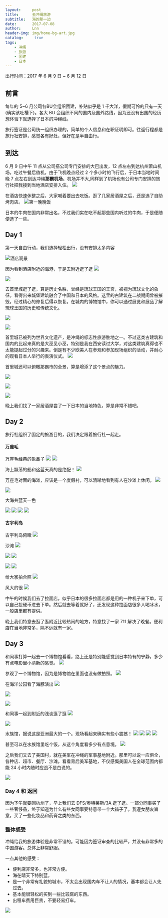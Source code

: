 ```yaml
---
layout:     post
title:      去冲绳旅游
subtitle:   海的那一边
date:       2017-07-08
author:     Lnn
header-img: img/home-bg-art.jpg
catalog: 	 true
tags:
    - 冲绳
    - 旅游
    - 团建
    - 日本
---
```



出行时间：2017 年 6 月 9 日 ~ 6 月 12 日

## 前言
每年的 5~6 月公司各BU会组织团建，补贴似乎是 1 千大洋，假期可怜的只有一天(确实该吐槽下)。各大 BU 会组织不同的国内及国外路线，因为还没有出国的经历想体验下就选择了日本的冲绳线。

旅行签证是公司统一组织办理的，简单的个人信息和在职证明即可。往返行程都是旅行社安排，感觉各有好处，但好在是半自由行。



## 到达

6 月 9 日中午 11 点从公司搭公司专门安排的大巴出发，12 点左右到达杭州萧山机场，吃过午餐后值机，由于飞机晚点经过 2 个多小时的飞行后，于日本当地时间晚 7 点左右到达冲绳**那霸机场**。机场并不大,同样到了机场也有公司专门安排的旅行社把我接到当地酒店安排入住。
![](https://linnaname.github.io/img/life/travel/okinawa/IMG_1117.jpeg)


在酒店快速休整之后，大家喊着要出去吃饭。逛了几家居酒屋之后，还是选了自助烤肉店。
![第一晚晚饭](https://linnaname.github.io/img/life/travel/okinawa/IMG_1118.webp)

日本的牛肉在国内非常出名，不过我们实在吃不起那些国内听过的牛肉，于是便随便选了一些。

## Day 1

第一天自由行动，我们选择轻松出行，没有安排太多内容

![酒店观景](https://linnaname.github.io/img/life/travel/okinawa/IMG_1119.webp)


因为看到酒店附近的海港，于是去附近逛了逛
![](https://linnaname.github.io/img/life/travel/okinawa/IMG_1041.jpeg)


![](https://linnaname.github.io/img/life/travel/okinawa/IMG_1042.jpeg)



去首里城逛了逛，算是历史名胜，曾经是琉球王国的王宫，被视为琉球文化的象征。看得出来城堡建筑融合了中国和日本的风格。这里的古建筑在二战期间曾被摧毁，经过精心的修复后得以恢复。在城内的博物馆中，你可以通过展览和展品了解琉球王国的历史和传统文化。

![](https://linnaname.github.io/img/life/travel/okinawa/IMG_1050.jpeg)

![](https://linnaname.github.io/img/life/travel/okinawa/IMG_1051.jpeg)



首里城已被列为世界文化遗产，是冲绳的标志性旅游胜地之一。不过这类古建筑和国内的比起来真的是大巫见小巫，特别是我在西安读过大学，对这类建筑真得也不太能提起过分的兴趣来。倒是有不少欧美人在参观和参加现场组织的活动，并耐心的观看日本人举行的表演仪式。
![](https://linnaname.github.io/img/life/travel/okinawa/IMG_1053.jpeg)


首里城还可以俯瞰那霸市的全景，算是增添了这个景点的魅力。

![](https://linnaname.github.io/img/life/travel/okinawa/IMG_1055.jpeg)

![](https://linnaname.github.io/img/life/travel/okinawa/IMG_1055_02.jpeg)

![](https://linnaname.github.io/img/life/travel/okinawa/IMG_1056.jpeg)



晚上我们找了一家居酒屋尝了一下日本的当地特色，算是非常不错吧。

## Day 2

旅行社组织了固定的旅游目的，我们决定跟着旅行社一起走。


#### 万座毛


万座毛经典的象鼻子
![](https://linnaname.github.io/img/life/travel/okinawa/IMG_1071.jpeg)
![](https://linnaname.github.io/img/life/travel/okinawa/IMG_1072.jpeg)



海上飘荡的船和这蓝天真的是绝配！
![](https://linnaname.github.io/img/life/travel/okinawa/IMG_1081.jpeg)



万座毛对面的海滩，应该是一个度假村，可以清晰地看到有人在沙滩上休闲。
![](https://linnaname.github.io/img/life/travel/okinawa/IMG_1086.jpeg)

![](https://linnaname.github.io/img/life/travel/okinawa/IMG_1087.jpeg)



大海共蓝天一色

![](https://linnaname.github.io/img/life/travel/okinawa/IMG_1088.jpeg)
![](https://linnaname.github.io/img/life/travel/okinawa/IMG_1089.jpeg)
![](https://linnaname.github.io/img/life/travel/okinawa/IMG_1091.jpeg)
![](https://linnaname.github.io/img/life/travel/okinawa/IMG_1094.jpeg)




#### 古宇利岛


古宇利岛俯瞰
![](https://linnaname.github.io/img/life/travel/okinawa/IMG_1121.webp)



沙滩
![](https://linnaname.github.io/img/life/travel/okinawa/IMG_1095.jpeg)

![](https://linnaname.github.io/img/life/travel/okinawa/IMG_1096.jpeg)
![](https://linnaname.github.io/img/life/travel/okinawa/IMG_1097.jpeg)

![](https://linnaname.github.io/img/life/travel/okinawa/IMG_1101.jpeg)
![](https://linnaname.github.io/img/life/travel/okinawa/IMG_1102.jpeg)


给大家拍合照
![](https://linnaname.github.io/img/life/travel/okinawa/IMG_1104.jpeg)


风大的很
![](https://linnaname.github.io/img/life/travel/okinawa/IMG_1120.webp)




中午的时候我们去了拉面店，似乎日本的很多拉面店都是用的一种机子来下单，可以自己投硬币进去下单。然后就去等着就好了，还发现这种拉面店很多人喝冰水，一般店里都有提供。


晚上我们特意去逛了逛附近比较热闹的地方，特意找了一家 711 解决了晚餐。便利店在当地非常多，隔不远就有一家。


## Day 3

和同事打算一起去一个博物馆看看，路上还是特别能感觉到日本特有的宁静，多少有点电影里小清新的感觉。
![](https://linnaname.github.io/img/life/travel/okinawa/IMG_1044.jpeg)


参观了一个博物馆，因为是博物馆在里面也没有做拍照。
![](https://linnaname.github.io/img/life/travel/okinawa/IMG_1047.jpeg)




在海洋公园看了海豚演出
![](https://linnaname.github.io/img/life/travel/okinawa/IMG_1111.jpeg)

![](https://linnaname.github.io/img/life/travel/okinawa/IMG_1144.jpeg)

![](https://linnaname.github.io/img/life/travel/okinawa/IMG_1148.jpeg)



和同事一起到附近的浅谈逛了逛
 ![](https://linnaname.github.io/img/life/travel/okinawa/IMG_1173.jpeg)

 ![](https://linnaname.github.io/img/life/travel/okinawa/IMG_1176.jpeg)




水族馆，据说这是亚洲最大的一个。现场看起来确实有些小震撼！
 ![](https://linnaname.github.io/img/life/travel/okinawa/IMG_1153.jpeg)
 ![](https://linnaname.github.io/img/life/travel/okinawa/IMG_1158.jpeg)
 ![](https://linnaname.github.io/img/life/travel/okinawa/IMG_1159.jpeg)
 ![](https://linnaname.github.io/img/life/travel/okinawa/IMG_1162.jpeg)



甚至可以在水族馆里吃个饭，从这个角度看多少有点意境。
 ![](https://linnaname.github.io/img/life/travel/okinawa/IMG_1164.jpeg)



之后我们又去了美国村，就在美军在冲绳的军事基地附近。那里可以说一应俱全，各种店、超市、餐厅、沙滩。看看背后美军基地，不仅感慨美国人在全球范围内都能 24 小时内随时应战不是白说的。

 ![](https://linnaname.github.io/img/life/travel/okinawa/IMG_1170.jpeg)



### Day 4 和 返回

因为下午就要回杭州了，早上我们去 DFS/奥特莱斯/3A 逛了逛。一部分同事买了一些奢侈品，终于知道为什么有些女同事要特意带一个大箱子了。我遵女朋友旨意，买了一些化妆品和药膏之类的东西。

### 整体感受

冲绳给我的旅游体验是非常不错的。可能因为签证审查的比较严，并没有非常多的中国游客。总体上非常舒服。


一点其他的感受：
- 便利店非常多，也非常方便。
- 海在晴天下特别蓝。
- 是一个非常有礼貌的城市，不太会出现国内车不让人的情况，基本都会让人先过去。
- 基本能很轻松的买到一些比较腐的东西。
- 出租车费用巨贵，不要轻易打车。

![](https://linnaname.github.io/img/life/travel/okinawa/IMG_1118.jpeg)

